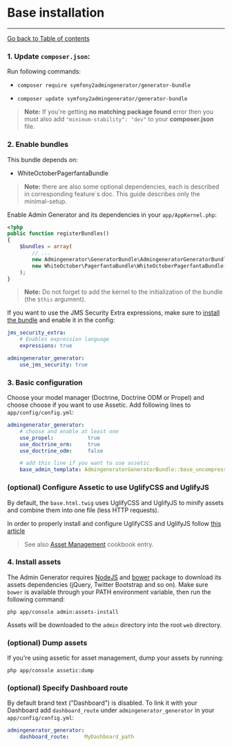 # Base installation
---------------------------------------

[Go back to Table of contents][back-to-index]


### 1. Update `composer.json`:

Run following commands:

* `composer require symfony2admingenerator/generator-bundle`

* `composer update symfony2admingenerator/generator-bundle`

> **Note:** If you're getting **no matching package found** error then you must also add `"minimum-stability": "dev"` to your **composer.json** file.

### 2. Enable bundles

This bundle depends on:

 * WhiteOctoberPagerfantaBundle

> **Note:** there are also some optional dependencies, each is described in corresponding feature`s doc. This guide describes only the minimal-setup.

Enable Admin Generator and its dependencies in your `app/AppKernel.php`:

```php
<?php
public function registerBundles()
{
    $bundles = array(
        // ...
        new Admingenerator\GeneratorBundle\AdmingeneratorGeneratorBundle($this),
        new WhiteOctober\PagerfantaBundle\WhiteOctoberPagerfantaBundle(),
    );
}
```

> **Note:** Do not forget to add the kernel to the initialization of the bundle (the `$this` argument).

If you want to use the JMS Security Extra expressions, make sure to 
[install the bundle](http://jmsyst.com/bundles/JMSSecurityExtraBundle/master/installation#using-composer-recommended)
and enable it in the config:

```yaml
jms_security_extra:
    # Enables expression language
    expressions: true

admingenerator_generator:
	use_jms_security: true
```

### 3. Basic configuration

Choose your model manager (Doctrine, Doctrine ODM or Propel) and choose choose if you want to use Assetic. Add following lines to `app/config/config.yml`:

```yaml
admingenerator_generator:
    # choose and enable at least one
    use_propel:           true
    use_doctrine_orm:     true
    use_doctrine_odm:     false

    # add this line if you want to use assetic
    base_admin_template: AdmingeneratorGeneratorBundle::base_uncompressed.html.twig
```

### (optional) Configure Assetic to use UglifyCSS and UglifyJS

By default, the `base.html.twig` uses UglifyCSS and UglifyJS to minify assets and combine them into one file (less HTTP requests).

In order to properly install and configure UglifyCSS and UglifyJS follow [this article](http://symfony.com/doc/current/cookbook/assetic/uglifyjs.html)

> See also [Asset Management](http://symfony.com/doc/current/cookbook/assetic/asset_management.html) cookbook entry.

### 4. Install assets

The Admin Generator requires [NodeJS](http://nodejs.org/) and [bower](http://bower.io/) package to download its assets dependencies (jQuery, Twitter Bootstrap and so on).
Make sure `bower` is available through your PATH environment variable, then run the following command:

`php app/console admin:assets-install`

Assets will be downloaded to the `admin` directory into the root `web` directory. 

### (optional) Dump assets

If you're using assetic for asset management, dump your assets by running:

`php app/console assetic:dump`

### (optional) Specify Dashboard route

By default brand text ("Dashboard") is disabled. To link it with your Dashboard add `dashboard_route` under `admingenerator_generator` in your `app/config/config.yml`:

```yaml
admingenerator_generator:
    dashboard_route:     MyDashboard_path
```

[back-to-index]: ../documentation.md